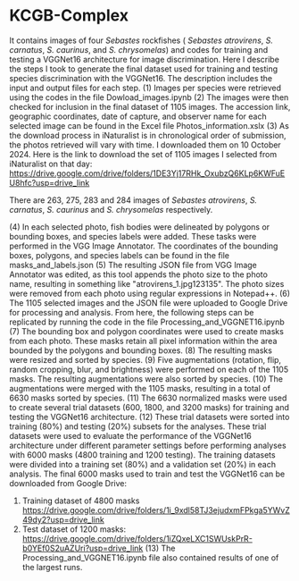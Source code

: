 # KCGB-Complex
It contains images of four _Sebastes_ rockfishes ( _Sebastes atrovirens_, _S. carnatus_, _S. caurinus_, and _S. chrysomelas_) and codes for training and testing a VGGNet16 architecture for image discrimination. Here I describe the steps I took to generate the final dataset used for training and testing species discrimination with the VGGNet16. The description includes the input and output files for each step.
(1) Images per species were retrieved using the codes in the file Dowload_images.ipynb 
(2) The images were then checked for inclusion in the final dataset of 1105 images. The accession link, geographic coordinates, date of capture, and observer name for each selected image can be found in the Excel file Photos_information.xslx
(3) As the download process in iNaturalist is in chronological order of submission, the photos retrieved will vary with time. I downloaded them on 10 October 2024. Here is the link to download the set of 1105 images I selected from iNaturalist on that day:
https://drive.google.com/drive/folders/1DE3Yj17RHk_OxubzQ6KLp6KWFuEU8hfc?usp=drive_link

There are 263, 275, 283 and 284 images of _Sebastes atrovirens_, _S. carnatus_, _S. caurinus_ and _S. chrysomelas_ respectively. 

(4) In each selected photo, fish bodies were delineated by polygons or bounding boxes, and species labels were added. These tasks were performed in the VGG Image Annotator. The coordinates of the bounding boxes, polygons, and species labels can be found in the file masks_and_labels.json
(5) The resulting JSON file from VGG Image Annotator was edited, as this tool appends the photo size to the photo name, resulting in something like "atrovirens_1.jpg123135". The photo sizes were removed from each photo using regular expressions in Notepad++.
(6) The 1105 selected images and the JSON file were uploaded to Google Drive for processing and analysis. From here, the following steps can be replicated by running the code in the file Processing_and_VGGNET16.ipynb
(7) The bounding box and polygon coordinates were used to create masks from each photo. These masks retain all pixel information within the area bounded by the polygons and bounding boxes. 
(8) The resulting masks were resized and sorted by species.
(9) Five augmentations (rotation, flip, random cropping, blur, and brightness) were performed on each of the 1105 masks. The resulting augmentations were also sorted by species.
(10) The augmentations were merged with the 1105 masks, resulting in a total of 6630 masks sorted by species.
(11) The 6630 normalized masks were used to create several trial datasets (600, 1800, and 3200 masks) for training and testing the VGGNet16 architecture.
(12) These trial datasets were sorted into training (80%) and testing (20%) subsets for the analyses. These trial datasets were used to evaluate the performance of the VGGNet16 architecture under different parameter settings before performing analyses with 6000 masks (4800 training and 1200 testing). The training datasets were divided into a training set (80%) and a validation set (20%) in each analysis.  The final 6000 masks used to train and test the VGGNet16 can be downloaded from Google Drive: 
1) Training dataset of 4800 masks 
  https://drive.google.com/drive/folders/1i_9xdl58TJ3ejudxmFPkga5YWvZ49dy2?usp=drive_link
2) Test dataset of 1200 masks:
  https://drive.google.com/drive/folders/1iZQxeLXC1SWUskPrR-b0YEf0S2uAZUri?usp=drive_link
(13) The Processing_and_VGGNET16.ipynb file also contained results of one of the largest runs. 

